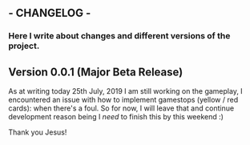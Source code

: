 ## - CHANGELOG -

### Here I write about changes and different versions of the project.

## Version 0.0.1 (Major Beta Release)

As at writing today 25th July, 2019 I am still working on the gameplay, I encountered an issue with how to
implement gamestops (yellow / red cards): when there's a foul. So for now, I will leave that and continue development reason being I
_need_ to finish this by this weekend :)

Thank you Jesus!
